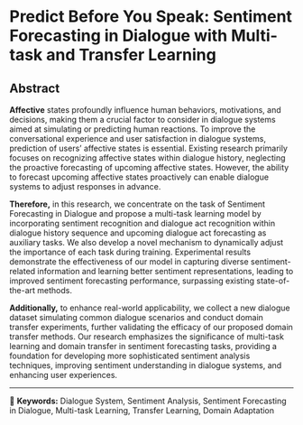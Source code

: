 # Predict Before You Speak: Sentiment Forecasting in Dialogue with Multi-task and Transfer Learning

## Abstract
**Affective** states profoundly influence human behaviors, motivations, and decisions, making them a crucial factor to consider in dialogue systems aimed at simulating or predicting human reactions. To improve the conversational experience and user satisfaction in dialogue systems, prediction of users’ affective states is essential. Existing research primarily focuses on recognizing affective states within dialogue history, neglecting the proactive forecasting of upcoming affective states. However, the ability to forecast upcoming affective states proactively can enable dialogue systems to adjust responses in advance.

**Therefore,** in this research, we concentrate on the task of Sentiment Forecasting in Dialogue and propose a multi-task learning model by incorporating sentiment recognition and dialogue act recognition within dialogue history sequence and upcoming dialogue act forecasting as auxiliary tasks. We also develop a novel mechanism to dynamically adjust the importance of each task during training. Experimental results demonstrate the effectiveness of our model in capturing diverse sentiment-related information and learning better sentiment representations, leading to improved sentiment forecasting performance, surpassing existing state-of-the-art methods.

**Additionally,** to enhance real-world applicability, we collect a new dialogue dataset simulating common dialogue scenarios and conduct domain transfer experiments, further validating the efficacy of our proposed domain transfer methods. Our research emphasizes the significance of multi-task learning and domain transfer in sentiment forecasting tasks, providing a foundation for developing more sophisticated sentiment analysis techniques, improving sentiment understanding in dialogue systems, and enhancing user experiences.

---

📌 **Keywords:** Dialogue System, Sentiment Analysis, Sentiment Forecasting in Dialogue, Multi-task Learning, Transfer Learning, Domain Adaptation
